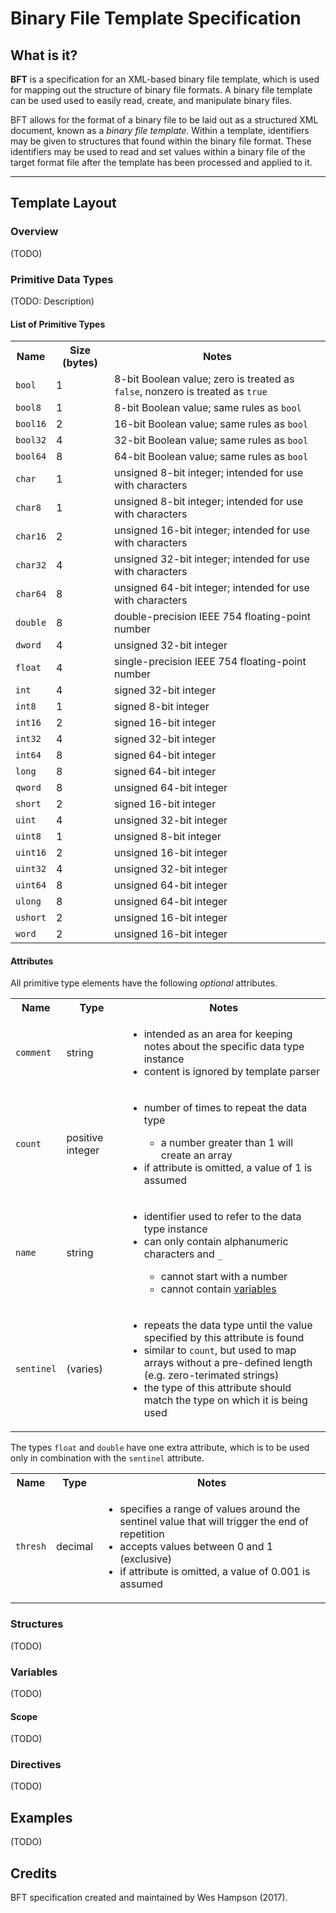 # Binary File Template Specification
## What is it?
**BFT** is a specification for an XML-based binary file template, which is used
for mapping out the structure of binary file formats. A binary file template can
be used used to easily read, create, and manipulate binary files.

BFT allows for the format of a binary file to be laid out as a structured XML
document, known as a *binary file template*. Within a template, identifiers may
be given to structures that found within the binary file format. These
identifiers may be used to read and set values within a binary file of the
target format file after the template has been processed and applied to it. 

--------------------------------------------------------------------------------

## Template Layout
### Overview
(TODO)
### Primitive Data Types
(TODO: Description)
#### List of Primitive Types
<table>
  <tbody>
    <tr>
      <th>Name</th>
      <th>Size (bytes)</th>
      <th>Notes</th>
    </tr>
    <tr>
      <td><code>bool</code>
      </td><td>1</td>
      <td>
        8-bit Boolean value; zero is treated as <code>false</code>, nonzero is
        treated as <code>true</code>
      </td>
    </tr>
    <tr>
      <td><code>bool8</code>
      </td><td>1</td>
      <td>8-bit Boolean value; same rules as <code>bool</code></td>
    </tr>
    <tr>
      <td><code>bool16</code>
      </td><td>2</td>
      <td>16-bit Boolean value; same rules as <code>bool</code></td>
    </tr>
    <tr>
      <td><code>bool32</code>
      </td><td>4</td>
      <td>32-bit Boolean value; same rules as <code>bool</code></td>
    </tr>
    <tr>
      <td><code>bool64</code>
      </td><td>8</td>
      <td>64-bit Boolean value; same rules as <code>bool</code></td>
    </tr>
    <tr>
      <td><code>char</code>
      </td><td>1</td>
      <td>unsigned 8-bit integer; intended for use with characters</td>
    </tr>
    <tr>
      <td><code>char8</code>
      </td><td>1</td>
      <td>unsigned 8-bit integer; intended for use with characters</td>
    </tr>
    <tr>
      <td><code>char16</code>
      </td><td>2</td>
      <td>unsigned 16-bit integer; intended for use with characters</td>
    </tr>
    <tr>
      <td><code>char32</code>
      </td><td>4</td>
      <td>unsigned 32-bit integer; intended for use with characters</td>
    </tr>
    <tr>
      <td><code>char64</code>
      </td><td>8</td>
      <td>unsigned 64-bit integer; intended for use with characters</td>
    </tr>
    <tr>
      <td><code>double</code>
      </td><td>8</td>
      <td>double-precision IEEE 754 floating-point number</td>
    </tr>
    <tr>
      <td><code>dword</code>
      </td><td>4</td>
      <td>unsigned 32-bit integer</td>
    </tr>
    <tr>
      <td><code>float</code>
      </td><td>4</td>
      <td>single-precision IEEE 754 floating-point number</td>
    </tr>
    <tr>
      <td><code>int</code>
      </td><td>4</td>
      <td>signed 32-bit integer</td>
    </tr>
    <tr>
      <td><code>int8</code>
      </td><td>1</td>
      <td>signed 8-bit integer</td>
    </tr>
    <tr>
      <td><code>int16</code>
      </td><td>2</td>
      <td>signed 16-bit integer</td>
    </tr>
    <tr>
      <td><code>int32</code>
      </td><td>4</td>
      <td>signed 32-bit integer</td>
    </tr>
    <tr>
      <td><code>int64</code>
      </td><td>8</td>
      <td>signed 64-bit integer</td>
    </tr>
    <tr>
      <td><code>long</code>
      </td><td>8</td>
      <td>signed 64-bit integer</td>
    </tr>
    <tr>
      <td><code>qword</code>
      </td><td>8</td>
      <td>unsigned 64-bit integer</td>
    </tr>
    <tr>
      <td><code>short</code>
      </td><td>2</td>
      <td>signed 16-bit integer</td>
    </tr>
    <tr>
      <td><code>uint</code>
      </td><td>4</td>
      <td>unsigned 32-bit integer</td>
    </tr>
    <tr>
      <td><code>uint8</code>
      </td><td>1</td>
      <td>unsigned 8-bit integer</td>
    </tr>
    <tr>
      <td><code>uint16</code>
      </td><td>2</td>
      <td>unsigned 16-bit integer</td>
    </tr>
    <tr>
      <td><code>uint32</code>
      </td><td>4</td>
      <td>unsigned 32-bit integer</td>
    </tr>
    <tr>
      <td><code>uint64</code>
      </td><td>8</td>
      <td>unsigned 64-bit integer</td>
    </tr>
    <tr>
      <td><code>ulong</code>
      </td><td>8</td>
      <td>unsigned 64-bit integer</td>
    </tr>
    <tr>
      <td><code>ushort</code>
      </td><td>2</td>
      <td>unsigned 16-bit integer</td>
    </tr>
    <tr>
      <td><code>word</code>
      </td><td>2</td>
      <td>unsigned 16-bit integer</td>
    </tr>
  </tbody>
</table>

#### Attributes
All primitive type elements have the following *optional* attributes.
<!-- Get ready for some ugly HTML! -->
<table>
  <tbody>
    <tr>
      <th>Name</th>
      <th>Type</th>
      <th>Notes</th>
    </tr>
    <tr>
      <td><code>comment</code></td>
      <td>string</td>
      <td>
        <ul>
          <li>intended as an area for keeping notes about the specific data type instance</li>
          <li>content is ignored by template parser</li>
        </ul>
      </td>
    </tr>
    <tr>
      <td><code>count</code></td>
      <td>positive integer</td>
      <td>
        <ul>
          <li>number of times to repeat the data type</li>
          <ul><li>a number greater than 1 will create an array</li></ul>
          <li>if attribute is omitted, a value of 1 is assumed</li>
        </ul>
      </td>
    </tr>
    <tr>
      <td><code>name</code></td>
      <td>string</td>
      <td>
        <ul>
          <li>identifier used to refer to the data type instance</li>
          <li>can only contain alphanumeric characters and <code>_</code></li>
          <ul>
            <li>cannot start with a number</li>
            <li>cannot contain <a href="#variables">variables</a></li>
          </ul>
        </ul>
      </td>
    </tr>
    <tr>
      <td><code>sentinel</code></td>
      <td>(varies)</td>
      <td>
        <ul>
          <li>repeats the data type until the value specified by this attribute is found</li>
          <li>similar to <code>count</code>, but used to map arrays without a pre-defined length<br />(e.g. zero-terimated strings)
          <li>the type of this attribute should match the type on which it is being used</li>
        </ul>
      </td>
    </tr>
  </tbody>
</table>

The types `float` and `double` have one extra attribute, which is to be used only in combination with the `sentinel` attribute.
<table>
  <tbody>
    <tr>
      <th>Name</th>
      <th>Type</th>
      <th>Notes</th>
    </tr>
    <tr>
      <td><code>thresh</code></td>
      <td>decimal</td>
      <td>
        <ul>
          <li>specifies a range of values around the sentinel value that will trigger the end of repetition</li>
          <li>accepts values between 0 and 1 (exclusive)</li>
          <li>if attribute is omitted, a value of 0.001 is assumed</li>
        </ul>
      </td>
    </tr>
  </tbody>
</table>

### Structures
(TODO)

### Variables
(TODO)
#### Scope
(TODO)

### Directives
(TODO)

## Examples
(TODO)

## Credits
BFT specification created and maintained by Wes Hampson (2017).
